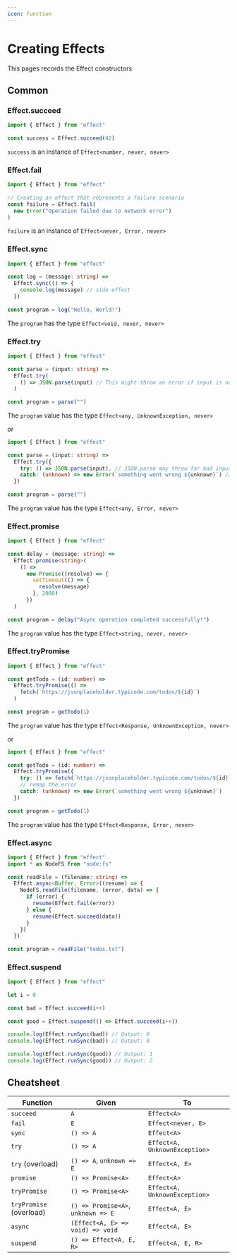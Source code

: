 ```yaml
---
icon: function
---
```


# Creating Effects

This pages records the Effect constructors

## Common

### Effect.succeed

```typescript
import { Effect } from "effect"
 
const success = Effect.succeed(42)
```

`success` is an instance of `Effect<number, never, never>`

### Effect.fail

```typescript
import { Effect } from "effect"
 
// Creating an effect that represents a failure scenario
const failure = Effect.fail(
  new Error("Operation failed due to network error")
)
```

`failure` is an instance of `Effect<never, Error, never>`

### Effect.sync

```typescript
import { Effect } from "effect"
 
const log = (message: string) =>
  Effect.sync(() => {
    console.log(message) // side effect
  })
 
const program = log("Hello, World!")
```

The `program` has the type `Effect<void, never, never>`

### Effect.try

```typescript
import { Effect } from "effect"
 
const parse = (input: string) =>
  Effect.try(
    () => JSON.parse(input) // This might throw an error if input is not valid JSON
  )
 
const program = parse("")
```

The `program` value has the type `Effect<any, UnknownException, never>`

or

```typescript
import { Effect } from "effect"
 
const parse = (input: string) =>
  Effect.try({
    try: () => JSON.parse(input), // JSON.parse may throw for bad input
    catch: (unknown) => new Error(`something went wrong ${unknown}`) // remap the error
  })
 
const program = parse("")
```

The `program` value has the type `Effect<any, Error, never>`

### Effect.promise

```typescript
import { Effect } from "effect"
 
const delay = (message: string) =>
  Effect.promise<string>(
    () =>
      new Promise((resolve) => {
        setTimeout(() => {
          resolve(message)
        }, 2000)
      })
  )
 
const program = delay("Async operation completed successfully!")

```

The `program` value has the type `Effect<string, never, never>`

### Effect.tryPromise

```typescript
import { Effect } from "effect"
 
const getTodo = (id: number) =>
  Effect.tryPromise(() =>
    fetch(`https://jsonplaceholder.typicode.com/todos/${id}`)
  )
 
const program = getTodo(1)
```

The `program` value has the type `Effect<Response, UnknownException, never>`

or

```typescript
import { Effect } from "effect"
 
const getTodo = (id: number) =>
  Effect.tryPromise({
    try: () => fetch(`https://jsonplaceholder.typicode.com/todos/${id}`),
    // remap the error
    catch: (unknown) => new Error(`something went wrong ${unknown}`)
  })
 
const program = getTodo(1)
```

The `program` value has the type `Effect<Response, Error, never>`

### Effect.async

```typescript
import { Effect } from "effect"
import * as NodeFS from "node:fs"
 
const readFile = (filename: string) =>
  Effect.async<Buffer, Error>((resume) => {
    NodeFS.readFile(filename, (error, data) => {
      if (error) {
        resume(Effect.fail(error))
      } else {
        resume(Effect.succeed(data))
      }
    })
  })
 
const program = readFile("todos.txt")
```

### Effect.suspend

```typescript
import { Effect } from "effect"
 
let i = 0
 
const bad = Effect.succeed(i++)
 
const good = Effect.suspend(() => Effect.succeed(i++))
 
console.log(Effect.runSync(bad)) // Output: 0
console.log(Effect.runSync(bad)) // Output: 0
 
console.log(Effect.runSync(good)) // Output: 1
console.log(Effect.runSync(good)) // Output: 2
```







## Cheatsheet

| Function                | Given                              | To                            |
| ----------------------- | ---------------------------------- | ----------------------------- |
| `succeed`               | `A`                                | `Effect<A>`                   |
| `fail`                  | `E`                                | `Effect<never, E>`            |
| `sync`                  | `() => A`                          | `Effect<A>`                   |
| `try`                   | `() => A`                          | `Effect<A, UnknownException>` |
| `try` (overload)        | `() => A`, `unknown => E`          | `Effect<A, E>`                |
| `promise`               | `() => Promise<A>`                 | `Effect<A>`                   |
| `tryPromise`            | `() => Promise<A>`                 | `Effect<A, UnknownException>` |
| `tryPromise` (overload) | `() => Promise<A>`, `unknown => E` | `Effect<A, E>`                |
| `async`                 | `(Effect<A, E> => void) => void`   | `Effect<A, E>`                |
| `suspend`               | `() => Effect<A, E, R>`            | `Effect<A, E, R>`             |
